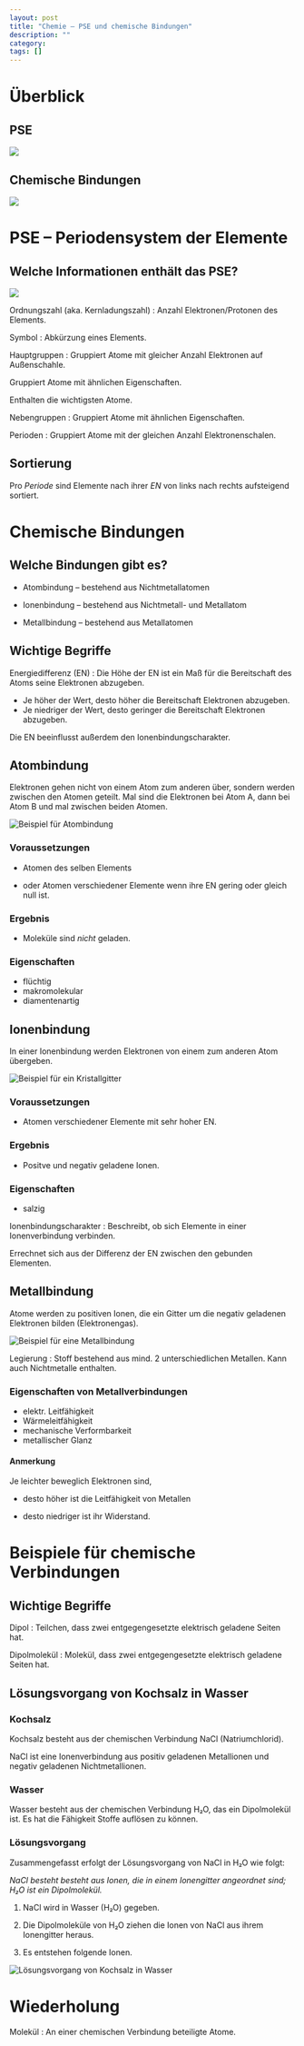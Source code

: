 ```yaml
---
layout: post
title: "Chemie – PSE und chemische Bindungen"
description: ""
category: 
tags: []
---
```


Überblick
=========

PSE
---

![](/img/pse-mindmap.png)

Chemische Bindungen
-------------------

![](/img/chemische-bindungen-mindmap.png)

PSE – Periodensystem der Elemente
=================================

Welche Informationen enthält das PSE?
-------------------------------------

![](/img/pse.png)

Ordnungszahl (aka. Kernladungszahl)
: Anzahl Elektronen/Protonen des Elements.

Symbol
: Abkürzung eines Elements.

Hauptgruppen
: Gruppiert Atome mit gleicher Anzahl Elektronen auf Außenschahle.

  Gruppiert Atome mit ähnlichen Eigenschaften.

  Enthalten die wichtigsten Atome.

Nebengruppen
: Gruppiert Atome mit ähnlichen Eigenschaften.

Perioden
: Gruppiert Atome mit der gleichen Anzahl Elektronenschalen.

Sortierung
----------

Pro *Periode* sind Elemente nach ihrer *EN* von links nach rechts aufsteigend
sortiert.

Chemische Bindungen
===================

Welche Bindungen gibt es?
-------------------------

* Atombindung – bestehend aus Nichtmetallatomen

* Ionenbindung – bestehend aus Nichtmetall- und Metallatom

* Metallbindung – bestehend aus Metallatomen

Wichtige Begriffe
-----------------

Energiedifferenz (EN)
: Die Höhe der EN ist ein Maß für die Bereitschaft des Atoms seine Elektronen
  abzugeben.

  * Je höher der Wert, desto höher die Bereitschaft Elektronen abzugeben.
  * Je niedriger der Wert, desto geringer die Bereitschaft Elektronen abzugeben.

  Die EN beeinflusst außerdem den Ionenbindungscharakter.

Atombindung
-----------

Elektronen gehen nicht von einem Atom zum anderen über, sondern werden zwischen
den Atomen geteilt. Mal sind die Elektronen bei Atom A, dann bei Atom B und mal
zwischen beiden Atomen.

![Beispiel für Atombindung](/img/atombindung.png)

### Voraussetzungen

* Atomen des selben Elements

* oder Atomen verschiedener Elemente wenn ihre EN gering oder gleich null ist.

### Ergebnis

* Moleküle sind *nicht* geladen.

### Eigenschaften

* flüchtig
* makromolekular
* diamentenartig

Ionenbindung
------------

In einer Ionenbindung werden Elektronen von einem zum anderen Atom übergeben.

![Beispiel für ein Kristallgitter](/img/ionenbindung.png)

### Voraussetzungen

* Atomen verschiedener Elemente mit sehr hoher EN.

### Ergebnis

* Positve und negativ geladene Ionen.

### Eigenschaften

* salzig

Ionenbindungscharakter
: Beschreibt, ob sich Elemente in einer Ionenverbindung verbinden.

  Errechnet sich aus der Differenz der EN zwischen den gebunden Elementen.


Metallbindung
-------------

Atome werden zu positiven Ionen, die ein Gitter um die negativ geladenen
Elektronen bilden (Elektronengas).

![Beispiel für eine Metallbindung](/img/metallbindung.png)

Legierung
: Stoff bestehend aus mind. 2 unterschiedlichen Metallen. Kann auch Nichtmetalle
enthalten.

### Eigenschaften von Metallverbindungen

* elektr. Leitfähigkeit
* Wärmeleitfähigkeit
* mechanische Verformbarkeit
* metallischer Glanz

#### Anmerkung

Je leichter beweglich Elektronen sind,

* desto höher ist die Leitfähigkeit von Metallen

* desto niedriger ist ihr Widerstand.

Beispiele für chemische Verbindungen
====================================

Wichtige Begriffe
-----------------

Dipol
: Teilchen, dass zwei entgegengesetzte elektrisch geladene Seiten hat.

Dipolmolekül
: Molekül, dass zwei entgegengesetzte elektrisch geladene Seiten hat.

Lösungsvorgang von Kochsalz in Wasser
-------------------------------------

### Kochsalz

Kochsalz besteht aus der chemischen Verbindung NaCl (Natriumchlorid).

NaCl ist eine Ionenverbindung aus positiv geladenen Metallionen und negativ
geladenen Nichtmetallionen.

### Wasser

Wasser besteht aus der chemischen Verbindung H₂O, das ein Dipolmolekül ist. Es
hat die Fähigkeit Stoffe auflösen zu können.

### Lösungsvorgang

Zusammengefasst erfolgt der Lösungsvorgang von NaCl in H₂O wie folgt:

*NaCl besteht besteht aus Ionen, die in einem Ionengitter angeordnet sind; H₂O
ist ein Dipolmolekül.*

1. NaCl wird in Wasser (H₂O) gegeben.

2. Die Dipolmoleküle von H₂O ziehen die Ionen von NaCl aus ihrem Ionengitter
   heraus.

3. Es entstehen folgende Ionen.

![Lösungsvorgang von Kochsalz in Wasser](/img/nacl-h_2o.png)

Wiederholung
============

Molekül
: An einer chemischen Verbindung beteiligte Atome.
